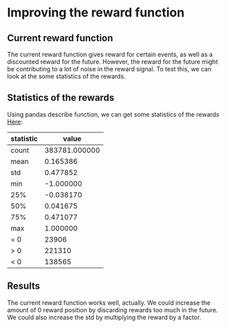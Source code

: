 # Improving the reward function

## Current reward function

The current reward function gives reward for certain events, as well as a discounted reward for the future. However, the reward for the future might be contributing to a lot of noise in the reward signal. To test this, we can look at the some statistics of the rewards.

## Statistics of the rewards

Using pandas describe function, we can get some statistics of the rewards [Here](testing_rewards.ipynb):

| statistic | value         |
| --------- | ------------- |
| count     | 383781.000000 |
| mean      | 0.165386      |
| std       | 0.477852      |
| min       | -1.000000     |
| 25%       | -0.038170     |
| 50%       | 0.041675      |
| 75%       | 0.471077      |
| max       | 1.000000      |
| = 0       | 23906         |
| > 0       | 221310        |
| < 0       | 138565        |

## Results

The current reward function works well, actually. We could increase the amount of 0 reward position by discarding rewards too much in the future. We could also increase the std by multiplying the reward by a factor.